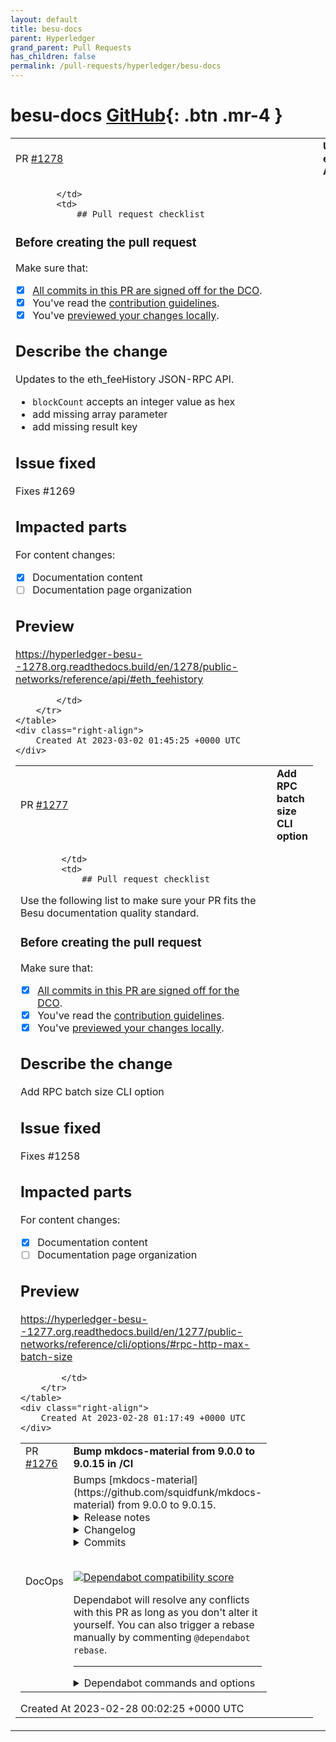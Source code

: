 ```yaml
---
layout: default
title: besu-docs
parent: Hyperledger
grand_parent: Pull Requests
has_children: false
permalink: /pull-requests/hyperledger/besu-docs
---
```


# besu-docs <span class="fs-3 right-align">[GitHub](https://github.com/hyperledger/besu-docs){: .btn .mr-4 }</span>


<div>
    <table>
        <tr>
            <td>
                PR <a href="https://github.com/hyperledger/besu-docs/pull/1278" class=".btn">#1278</a>
            </td>
            <td>
                <b>
                    Update eth_feeHistory API.
                </b>
            </td>
        </tr>
        <tr>
            <td>
                
            </td>
            <td>
                ## Pull request checklist

### Before creating the pull request

Make sure that:

- [x] [All commits in this PR are signed off for the DCO](https://wiki.hyperledger.org/display/BESU/DCO).
- [x] You've read the [contribution guidelines](https://wiki.hyperledger.org/display/BESU/Documentation).
- [x] You've [previewed your changes locally](https://wiki.hyperledger.org/display/BESU/Preview+the+documentation).

## Describe the change

Updates to the eth_feeHistory JSON-RPC API. 
- `blockCount` accepts an integer value as hex
- add missing array parameter
- add missing result key

## Issue fixed

Fixes #1269 

## Impacted parts

For content changes:

- [x] Documentation content
- [ ] Documentation page organization

## Preview

https://hyperledger-besu--1278.org.readthedocs.build/en/1278/public-networks/reference/api/#eth_feehistory

            </td>
        </tr>
    </table>
    <div class="right-align">
        Created At 2023-03-02 01:45:25 +0000 UTC
    </div>
</div>

<div>
    <table>
        <tr>
            <td>
                PR <a href="https://github.com/hyperledger/besu-docs/pull/1277" class=".btn">#1277</a>
            </td>
            <td>
                <b>
                    Add RPC batch size CLI option
                </b>
            </td>
        </tr>
        <tr>
            <td>
                
            </td>
            <td>
                ## Pull request checklist

Use the following list to make sure your PR fits the Besu documentation quality standard.

### Before creating the pull request

Make sure that:

- [x] [All commits in this PR are signed off for the DCO](https://wiki.hyperledger.org/display/BESU/DCO).
- [x] You've read the [contribution guidelines](https://wiki.hyperledger.org/display/BESU/Documentation).
- [x] You've [previewed your changes locally](https://wiki.hyperledger.org/display/BESU/Preview+the+documentation).

## Describe the change

Add RPC batch size CLI option

## Issue fixed

Fixes #1258 

## Impacted parts

<!-- Check the item from the following lists that your PR impacts. You can check multiple boxes. -->

For content changes:

- [x] Documentation content
- [ ] Documentation page organization

## Preview

https://hyperledger-besu--1277.org.readthedocs.build/en/1277/public-networks/reference/cli/options/#rpc-http-max-batch-size


            </td>
        </tr>
    </table>
    <div class="right-align">
        Created At 2023-02-28 01:17:49 +0000 UTC
    </div>
</div>

<div>
    <table>
        <tr>
            <td>
                PR <a href="https://github.com/hyperledger/besu-docs/pull/1276" class=".btn">#1276</a>
            </td>
            <td>
                <b>
                    Bump mkdocs-material from 9.0.0 to 9.0.15 in /CI
                </b>
            </td>
        </tr>
        <tr>
            <td>
                <span class="chip">DocOps</span>
            </td>
            <td>
                Bumps [mkdocs-material](https://github.com/squidfunk/mkdocs-material) from 9.0.0 to 9.0.15.
<details>
<summary>Release notes</summary>
<p><em>Sourced from <a href="https://github.com/squidfunk/mkdocs-material/releases">mkdocs-material's releases</a>.</em></p>
<blockquote>
<h2>mkdocs-material-9.0.15</h2>
<ul>
<li>Updated Chinese (Traditional) translations</li>
<li>Updated Hebrew translations</li>
</ul>
<h2>mkdocs-material-9.0.14</h2>
<ul>
<li>Fixed <a href="https://github-redirect.dependabot.com/squidfunk/mkdocs-material/issues/5072">#5072</a>: Rendering bug on navigation expand button in Firefox</li>
</ul>
<h2>mkdocs-material-9.0.13</h2>
<ul>
<li>Updated Uzbek translations</li>
<li>Switched back to pre-9.0.0 headline detection in <code>content</code> partial</li>
<li>Fixed <a href="https://github-redirect.dependabot.com/squidfunk/mkdocs-material/issues/5062">#5062</a>: Version warning not readable when using slate scheme</li>
<li>Fixed <a href="https://github-redirect.dependabot.com/squidfunk/mkdocs-material/issues/5061">#5061</a>: Improved discernibility of table row hover color</li>
<li>Fixed <a href="https://github-redirect.dependabot.com/squidfunk/mkdocs-material/issues/5034">#5034</a>: Sequence actors in Mermaid diagrams not color-abiding</li>
<li>Fixed <a href="https://github-redirect.dependabot.com/squidfunk/mkdocs-material/issues/4919">#4919</a>: Allow to hide version warning in multiple versions</li>
</ul>
<h2>mkdocs-material-9.0.12</h2>
<ul>
<li>Updated Catalan translations</li>
<li>Fixed <a href="https://github-redirect.dependabot.com/squidfunk/mkdocs-material/issues/4975">#4975</a>: Mermaid entity relationship rendering diagrams bug</li>
<li>Fixed <a href="https://github-redirect.dependabot.com/squidfunk/mkdocs-material/issues/4924">#4924</a>: Header title not reset when using instant loading</li>
</ul>
<h2>mkdocs-material-9.0.11</h2>
<ul>
<li>Added Mastodon verification for social links (<code>rel=me</code>)</li>
<li>Updated Italian translations</li>
</ul>
<h2>mkdocs-material-9.0.10</h2>
<ul>
<li>Updated Arabic translations</li>
<li>Updated Korean translations</li>
<li>Updated Hungarian translations</li>
<li>Updated Russian translations</li>
<li>Fixed <a href="https://github-redirect.dependabot.com/squidfunk/mkdocs-material/issues/4977">#4977</a>: Improved accessibility for content tabs</li>
<li>Fixed <a href="https://github-redirect.dependabot.com/squidfunk/mkdocs-material/issues/4960">#4960</a>: Sometimes anchor following doesn't bring last item into view</li>
</ul>
<h2>mkdocs-material-9.0.9</h2>
<ul>
<li>Updated Bulgarian translations</li>
<li>Updated Chinese (Simplified) translations</li>
<li>Updated Dutch translations</li>
<li>Updated Hindi translations</li>
<li>Updated Japanese translations</li>
<li>Updated Polish translations</li>
</ul>
<h2>mkdocs-material-9.0.8</h2>
<ul>
<li>Updated Croatian translations</li>
<li>Updated French translations</li>
<li>Updated Hungarian translations</li>
<li>Updated Portuguese (Brasilian) translations</li>
<li>Updated Spanish translations</li>
<li>Updated Ukrainian translations</li>
<li>Updated Urdu translations</li>
<li>Updated Vietnamese translations</li>
</ul>
<!-- raw HTML omitted -->
</blockquote>
<p>... (truncated)</p>
</details>
<details>
<summary>Changelog</summary>
<p><em>Sourced from <a href="https://github.com/squidfunk/mkdocs-material/blob/master/CHANGELOG">mkdocs-material's changelog</a>.</em></p>
<blockquote>
<p>mkdocs-material-9.1.0 (2023-02-??)</p>
<ul>
<li>Docker image now also built for arm64 and armv7</li>
<li>Updated Chinese (Taiwanese) translations</li>
<li>Generalized tag identifier implementation</li>
<li>Fixed flickering of header shadow on load</li>
<li>Fixed occasional flickering of announcement bar</li>
</ul>
<p>mkdocs-material-9.0.15 (2023-02-26)</p>
<ul>
<li>Updated Chinese (Traditional) translations</li>
<li>Updated Hebrew translations</li>
</ul>
<p>mkdocs-material-9.0.14+insiders-4.32.1 (2023-02-23)</p>
<ul>
<li>Fixed code block spans interfering with copying</li>
<li>Fixed <a href="https://github-redirect.dependabot.com/squidfunk/mkdocs-material/issues/5077">#5077</a>: Privacy plugin breaks image alt text encoding</li>
<li>Fixed <a href="https://github-redirect.dependabot.com/squidfunk/mkdocs-material/issues/5079">#5079</a>: Privacy plugin removing rel=me on external links</li>
</ul>
<p>mkdocs-material-9.0.14 (2023-02-23)</p>
<ul>
<li>Fixed <a href="https://github-redirect.dependabot.com/squidfunk/mkdocs-material/issues/5072">#5072</a>: Rendering bug on navigation expand button in Firefox</li>
</ul>
<p>mkdocs-material-9.0.13+insiders-4.32.0 (2023-02-19)</p>
<ul>
<li>Added support for custom selectors for code annotations</li>
<li>Added support for code line range selection for better sharing</li>
</ul>
<p>mkdocs-material-9.0.13+insiders-4.31.0 (2023-02-18)</p>
<ul>
<li>Added support for table of contents on blog index and archive pages</li>
<li>Fixed <a href="https://github-redirect.dependabot.com/squidfunk/mkdocs-material/issues/4512">#4512</a>: Allow custom search field boosts (experimental)</li>
</ul>
<p>mkdocs-material-9.0.13 (2023-02-18)</p>
<ul>
<li>Updated Uzbek translations</li>
<li>Switched back to pre-9.0.0 headline detection in content partial</li>
<li>Fixed <a href="https://github-redirect.dependabot.com/squidfunk/mkdocs-material/issues/5062">#5062</a>: Version warning not readable when using slate scheme</li>
<li>Fixed <a href="https://github-redirect.dependabot.com/squidfunk/mkdocs-material/issues/5061">#5061</a>: Improved discernibility of table row hover color</li>
<li>Fixed <a href="https://github-redirect.dependabot.com/squidfunk/mkdocs-material/issues/5034">#5034</a>: Sequence actors in Mermaid diagrams not color-abiding</li>
<li>Fixed <a href="https://github-redirect.dependabot.com/squidfunk/mkdocs-material/issues/4919">#4919</a>: Allow to hide version warning in multiple versions</li>
</ul>
<p>mkdocs-material-9.0.12+insiders-4.30.2 (2023-02-13)</p>
<ul>
<li>Fixed privacy plugin excludes not working (4.30.0 regression)</li>
</ul>
<p>mkdocs-material-9.0.12+insiders-4.30.1 (2023-02-12)</p>
<ul>
<li>Fixed privacy plugin not handling static templates e.g. 404.html</li>
</ul>
<!-- raw HTML omitted -->
</blockquote>
<p>... (truncated)</p>
</details>
<details>
<summary>Commits</summary>
<ul>
<li><a href="https://github.com/squidfunk/mkdocs-material/commit/0f74615dc97e973eb83b4ade7d70ee68ad2550d7"><code>0f74615</code></a> Merge branch 'master' of github.com:squidfunk/mkdocs-material</li>
<li><a href="https://github.com/squidfunk/mkdocs-material/commit/a90f176e306c7617f0ce614c47f380060774e262"><code>a90f176</code></a> Prepare 9.0.15 release</li>
<li><a href="https://github.com/squidfunk/mkdocs-material/commit/175793163258367eb68a9fb4910785b6bc09778b"><code>1757931</code></a> Merge pull request <a href="https://github-redirect.dependabot.com/squidfunk/mkdocs-material/issues/5088">#5088</a> from crazy-max/ci-refactor</li>
<li><a href="https://github.com/squidfunk/mkdocs-material/commit/8696f841bcd3fe6e30812982daa080f9131aa29a"><code>8696f84</code></a> Merge branch 'master' of github.com:squidfunk/mkdocs-material</li>
<li><a href="https://github.com/squidfunk/mkdocs-material/commit/f3ae326e1a620e6ef84f37d41f5bf653f677f1a7"><code>f3ae326</code></a> Documentation</li>
<li><a href="https://github.com/squidfunk/mkdocs-material/commit/01377d23e34d0509c1e1de7b68362a396012f666"><code>01377d2</code></a> ci: bump docker/build-push-action to v4</li>
<li><a href="https://github.com/squidfunk/mkdocs-material/commit/cc0b4c5ec309658cff0143748d08fe050787ba2a"><code>cc0b4c5</code></a> Merge pull request <a href="https://github-redirect.dependabot.com/squidfunk/mkdocs-material/issues/5085">#5085</a> from mark-heptinstall/FixEditUriExample</li>
<li><a href="https://github.com/squidfunk/mkdocs-material/commit/a84029906521400d8438c0dd06e78aba91a6a574"><code>a840299</code></a> Updated Chinese (Traditional) translations</li>
<li><a href="https://github.com/squidfunk/mkdocs-material/commit/3e96638d462b71551c27ea05863f74576fc578b6"><code>3e96638</code></a> Merge branch 'master' of github.com:squidfunk/mkdocs-material</li>
<li><a href="https://github.com/squidfunk/mkdocs-material/commit/02f6699c34801c063d8d52515d412015d020047e"><code>02f6699</code></a> Updated Hebrew translations</li>
<li>Additional commits viewable in <a href="https://github.com/squidfunk/mkdocs-material/compare/9.0.0...9.0.15">compare view</a></li>
</ul>
</details>
<br />


[![Dependabot compatibility score](https://dependabot-badges.githubapp.com/badges/compatibility_score?dependency-name=mkdocs-material&package-manager=pip&previous-version=9.0.0&new-version=9.0.15)](https://docs.github.com/en/github/managing-security-vulnerabilities/about-dependabot-security-updates#about-compatibility-scores)

Dependabot will resolve any conflicts with this PR as long as you don't alter it yourself. You can also trigger a rebase manually by commenting `@dependabot rebase`.

[//]: # (dependabot-automerge-start)
[//]: # (dependabot-automerge-end)

---

<details>
<summary>Dependabot commands and options</summary>
<br />

You can trigger Dependabot actions by commenting on this PR:
- `@dependabot rebase` will rebase this PR
- `@dependabot recreate` will recreate this PR, overwriting any edits that have been made to it
- `@dependabot merge` will merge this PR after your CI passes on it
- `@dependabot squash and merge` will squash and merge this PR after your CI passes on it
- `@dependabot cancel merge` will cancel a previously requested merge and block automerging
- `@dependabot reopen` will reopen this PR if it is closed
- `@dependabot close` will close this PR and stop Dependabot recreating it. You can achieve the same result by closing it manually
- `@dependabot ignore this major version` will close this PR and stop Dependabot creating any more for this major version (unless you reopen the PR or upgrade to it yourself)
- `@dependabot ignore this minor version` will close this PR and stop Dependabot creating any more for this minor version (unless you reopen the PR or upgrade to it yourself)
- `@dependabot ignore this dependency` will close this PR and stop Dependabot creating any more for this dependency (unless you reopen the PR or upgrade to it yourself)


</details>
            </td>
        </tr>
    </table>
    <div class="right-align">
        Created At 2023-02-28 00:02:25 +0000 UTC
    </div>
</div>

